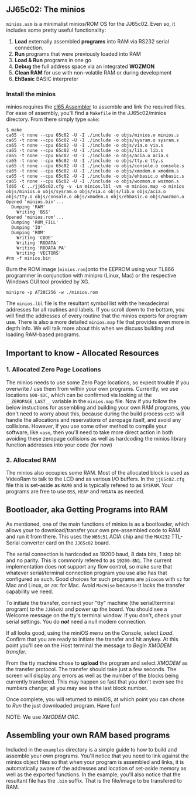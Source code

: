 
## JJ65c02: The minios

`minios.asm` is a minimalist minios/ROM OS for the JJ65c02. Even so, it includes some pretty useful functionality:

1. __Load__ externally assembled __programs__ into RAM via RS232 serial connection.
2. __Run__ programs that were previously loaded into RAM
3. __Load & Run__ programs in one go
4. __Debug__ the full address space via an integrated __WOZMON__
5. __Clean RAM__ for use with non-volatile RAM or during development
6. __EhBasic__ BASIC interpreter


### Install the minios

minios requires the [cl65 Assembler](https://cc65.github.io) to assemble
and link the required files. For ease of assembly, you'll find a `Makefile`
in the JJ65c02/minios directory. From there simply type `make`:

```
$ make
ca65 -t none --cpu 65c02 -U -I ./include -o objs/minios.o minios.s
ca65 -t none --cpu 65c02 -U -I ./include -o objs/sysram.o sysram.s
ca65 -t none --cpu 65c02 -U -I ./include -o objs/via.o via.s
ca65 -t none --cpu 65c02 -U -I ./include -o objs/lib.o lib.s
ca65 -t none --cpu 65c02 -U -I ./include -o objs/acia.o acia.s
ca65 -t none --cpu 65c02 -U -I ./include -o objs/tty.o tty.s
ca65 -t none --cpu 65c02 -U -I ./include -o objs/console.o console.s
ca65 -t none --cpu 65c02 -U -I ./include -o objs/xmodem.o xmodem.s
ca65 -t none --cpu 65c02 -U -I ./include -o objs/ehbasic.o ehbasic.s
ca65 -t none --cpu 65c02 -U -I ./include -o objs/wozmon.o wozmon.s
ld65 -C ../jj65c02.cfg -v -Ln minios.lbl -vm -m minios.map -o minios objs/minios.o objs/sysram.o objs/via.o objs/lib.o objs/acia.o objs/tty.o objs/console.o objs/xmodem.o objs/ehbasic.o objs/wozmon.o
Opened 'minios.bin'...
  Dumping 'RAM'
    Writing 'BSS'
Opened 'minios.rom'...
  Dumping 'ROM_FILL'
  Dumping 'IO'
  Dumping 'ROM'
    Writing 'CODE'
    Writing 'RODATA'
    Writing 'RODATA_PA'
    Writing 'VECTORS'
#rm -f minios.bin
```

Burn the ROM image (`minios.rom`)onto the EEPROM using your TL866 programmer in conjunction with minipro (Linux, Mac) or the respective Windows GUI tool provided by XG.

```
minipro -p AT28C256 -w ./minios.rom
```

The `minios.lbl` file is the resultant symbol list with the hexadecimal addresses for all routines and labels. If you scroll down to the bottom, you will find the addresses of every routine that the minios exports for program use. There is also a more detailed `minios.map` file that provides even
more in depth info. We will talk more about this when we discuss
building and loading RAM-based programs.

## Important to know - Allocated Resources

### 1. Allocated Zero Page Locations

The minios needs to use some Zero Page locations, so expect trouble if you overwrite / use them from within your own programs. Currently, we use locations `$00-$DC`, which can be confirmed via looking at the
`__ZEROPAGE_LAST__` variable in the `minios.map` file. Now if you
follow the below instuctions for assembling and building your own
RAM programs, you don't need to worry about this, because during the
build process `cc65` will handle the allocations and reservations of
zeropage itself, and avoid any collisions. However, if you use some
other method to compile your software, like `vasm`, then you'll need
to take more direct action in both avoiding these zeropage collisions
as well as hardcoding the minios library function addresses into your
code (for now)

### 2. Allocated RAM

The minios also occupies some RAM. Most of the allocated block is used as VideoRam to talk to the LCD and as various I/O buffers. In the `jj65c02.cfg`
file this is set-aside as `RAM0` and is typically refered to as `SYSRAM`.
Your programs are free to use `BSS`, `HEAP` and `RWDATA` as needed.

## Bootloader, aka Getting Programs into RAM

As mentioned, one of the main functions of minios is as a bootloader,
which allows your to download/transfer your own pre-assembled code to
RAM and run it from there. This uses the `W65c51` ACIA chip and the
`MAX232` TTL-Serial converter card on the `JJ65c02` board.

The serial connection is hardcoded as 19200 baud, 8 data bits, 1 stop
bit and no parity. This is commonly refered to as `19200-8N1`. The
current implementation does not support any flow control, so make sure
that whatever serial/terminal connection program you use also has that
configured as such. Good choices for such programs are `picocom` with `sz` for Mac and Linux, or `ZOC` for Mac.
Avoid `MacWise` because it lacks the transfer capability we need.

To initiate the transfer, connect your "tty" machine (the serial/terminal
program) to the `JJ65c02` and power up the board. You should see a Welcome
message on the tty's terminal window. If you don't, check your serial
settings. You do ***not*** need a null modem connection.

If all looks good, using the miniOS menu on the Console, select *Load*.
Confirm that you are ready to
initiate the transfer and hit anykey. At this
point you'll see on the Host terminal the message to *Begin XMODEM transfer.*

From the tty machine chose to **upload** the program and select *XMODEM* as
the transfer protocol. The transfer should take just a few seconds. The
screen will display any errors as well as the number of the blocks being
currently transfered. This may happen so fast that you don't even see
the numbers change; all you may see is the last block number.

Once complete, you will returned to miniOS, at which point you can
chose to *Run* the just downloaded program. Have fun!

NOTE: We use *XMODEM CRC*.

## Assembling your own RAM based programs

Included in the `examples` directory is a simple guide to how
to build and assemble your own programs. You'll notice that you
need to link against the minios object files so that when your
program is assembled and links, it is automatically aware of the
addresses and location of set-aside memory as well as the exported
functions. In the example, you'll also notice that the resultant
file has the `.bin` suffix. That is the file/image to be transfered
to RAM.
